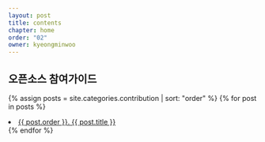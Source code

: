 ```yaml
---
layout: post
title: contents
chapter: home
order: "02"
owner: kyeongminwoo
---
```


## 오픈소스 참여가이드

{% assign posts = site.categories.contribution | sort: "order" %}
{% for post in posts %}
  <li><a href="{{ post.url }}"> {{ post.order }}. {{ post.title }}</a></li>
{% endfor %}
